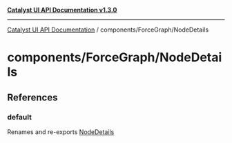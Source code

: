 [**Catalyst UI API Documentation v1.3.0**](../../../README.md)

---

[Catalyst UI API Documentation](../../../README.md) / components/ForceGraph/NodeDetails

# components/ForceGraph/NodeDetails

## References

### default

Renames and re-exports [NodeDetails](../variables/NodeDetails.md)
